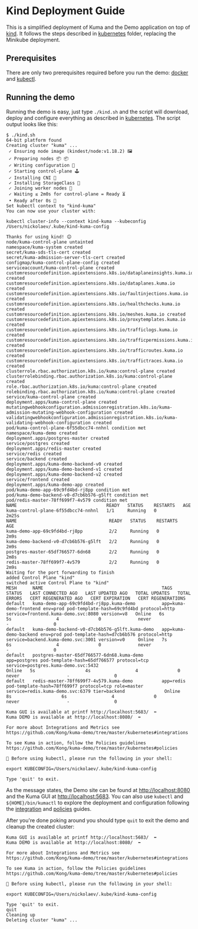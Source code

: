 # Kind Deployment Guide

This is a simplified deployment of Kuma and the Demo application on top of [kind](https://kind.sigs.k8s.io/). It follows the steps described in [kubernetes](../kubernetes/README.md) folder, replacing the Minikube deployment.

## Prerequisites

There are only two prerequisites required before you run the demo: [docker](https://docs.docker.com/get-docker/) and [kubectl](https://kubernetes.io/docs/tasks/tools/install-kubectl/).

## Running the demo

Running the demo is easy, just type `./kind.sh` and the script will download, deploy and configure everything as described in [kubernetes](../kubernetes/README.md). The script output looks like this:

```shell script
$ ./kind.sh 
64-bit platform found
Creating cluster "kuma" ...
 ✓ Ensuring node image (kindest/node:v1.18.2) 🖼
 ✓ Preparing nodes 📦 📦
 ✓ Writing configuration 📜
 ✓ Starting control-plane 🕹️
 ✓ Installing CNI 🔌
 ✓ Installing StorageClass 💾
 ✓ Joining worker nodes 🚜
 ✓ Waiting ≤ 2m0s for control-plane = Ready ⏳
 • Ready after 0s 💚
Set kubectl context to "kind-kuma"
You can now use your cluster with:

kubectl cluster-info --context kind-kuma --kubeconfig /Users/nickolaev/.kube/kind-kuma-config

Thanks for using kind! 😊
node/kuma-control-plane untainted
namespace/kuma-system created
secret/kuma-sds-tls-cert created
secret/kuma-admission-server-tls-cert created
configmap/kuma-control-plane-config created
serviceaccount/kuma-control-plane created
customresourcedefinition.apiextensions.k8s.io/dataplaneinsights.kuma.io created
customresourcedefinition.apiextensions.k8s.io/dataplanes.kuma.io created
customresourcedefinition.apiextensions.k8s.io/faultinjections.kuma.io created
customresourcedefinition.apiextensions.k8s.io/healthchecks.kuma.io created
customresourcedefinition.apiextensions.k8s.io/meshes.kuma.io created
customresourcedefinition.apiextensions.k8s.io/proxytemplates.kuma.io created
customresourcedefinition.apiextensions.k8s.io/trafficlogs.kuma.io created
customresourcedefinition.apiextensions.k8s.io/trafficpermissions.kuma.io created
customresourcedefinition.apiextensions.k8s.io/trafficroutes.kuma.io created
customresourcedefinition.apiextensions.k8s.io/traffictraces.kuma.io created
clusterrole.rbac.authorization.k8s.io/kuma:control-plane created
clusterrolebinding.rbac.authorization.k8s.io/kuma:control-plane created
role.rbac.authorization.k8s.io/kuma:control-plane created
rolebinding.rbac.authorization.k8s.io/kuma:control-plane created
service/kuma-control-plane created
deployment.apps/kuma-control-plane created
mutatingwebhookconfiguration.admissionregistration.k8s.io/kuma-admission-mutating-webhook-configuration created
validatingwebhookconfiguration.admissionregistration.k8s.io/kuma-validating-webhook-configuration created
pod/kuma-control-plane-6f55dbcc74-nnhnl condition met
namespace/kuma-demo created
deployment.apps/postgres-master created
service/postgres created
deployment.apps/redis-master created
service/redis created
service/backend created
deployment.apps/kuma-demo-backend-v0 created
deployment.apps/kuma-demo-backend-v1 created
deployment.apps/kuma-demo-backend-v2 created
service/frontend created
deployment.apps/kuma-demo-app created
pod/kuma-demo-app-69c9fd4bd-rj8pp condition met
pod/kuma-demo-backend-v0-d7cb6b576-g5lft condition met
pod/redis-master-78ff699f7-4v579 condition met
NAME                                  READY   STATUS    RESTARTS   AGE
kuma-control-plane-6f55dbcc74-nnhnl   1/1     Running   0          2m25s
NAME                                   READY   STATUS    RESTARTS   AGE
kuma-demo-app-69c9fd4bd-rj8pp          2/2     Running   0          2m9s
kuma-demo-backend-v0-d7cb6b576-g5lft   2/2     Running   0          2m9s
postgres-master-65df766577-6dn68       2/2     Running   0          2m8s
redis-master-78ff699f7-4v579           2/2     Running   0          2m9s
Waiting for the port forwarding to finish
added Control Plane "kind"
switched active Control Plane to "kind"
MESH      NAME                                             TAGS                                                                                                                       STATUS   LAST CONNECTED AGO   LAST UPDATED AGO   TOTAL UPDATES   TOTAL ERRORS   CERT REGENERATED AGO   CERT EXPIRATION   CERT REGENERATIONS
default   kuma-demo-app-69c9fd4bd-rj8pp.kuma-demo          app=kuma-demo-frontend env=prod pod-template-hash=69c9fd4bd protocol=http service=frontend.kuma-demo.svc:8080 version=v8   Online   6s                   5s                 4               0              never                  -                 0
default   kuma-demo-backend-v0-d7cb6b576-g5lft.kuma-demo   app=kuma-demo-backend env=prod pod-template-hash=d7cb6b576 protocol=http service=backend.kuma-demo.svc:3001 version=v0     Online   7s                   6s                 4               0              never                  -                 0
default   postgres-master-65df766577-6dn68.kuma-demo       app=postgres pod-template-hash=65df766577 protocol=tcp service=postgres.kuma-demo.svc:5432                                 Online   5s                   4s                 4               0              never                  -                 0
default   redis-master-78ff699f7-4v579.kuma-demo           app=redis pod-template-hash=78ff699f7 protocol=tcp role=master service=redis.kuma-demo.svc:6379 tier=backend               Online   8s                   6s                 4               0              never                  -                 0

Kuma GUI is available at printf http://localhost:5683/  ⬅️
Kuma DEMO is available at http://localhost:8080/  ⬅️

For more about Integrations and Metrics see https://github.com/Kong/kuma-demo/tree/master/kubernetes#integrations

To see Kuma in action, follow the Policies guidelines https://github.com/Kong/kuma-demo/tree/master/kubernetes#policies

🛑 Before using kubectl, please run the following in your shell:

export KUBECONFIG=/Users/nickolaev/.kube/kind-kuma-config

Type 'quit' to exit.
```

As the message states, the Demo site can be found at [http://localhost:8080](http://locahost:8080) and the Kuma GUI at [http://localhost:5683](http://locahost:5683). You can also use `kubectl` and `${HOME}/bin/kumactl` to explore the deployment and configuration following the [integration](https://github.com/Kong/kuma-demo/tree/master/kubernetes#integrations) and [policies](https://github.com/Kong/kuma-demo/tree/master/kubernetes#policies) guides.

After you're done poking around you should type `quit` to exit the demo and cleanup the created cluster:

```shell script
Kuma GUI is available at printf http://localhost:5683/  ⬅️
Kuma DEMO is available at http://localhost:8080/  ⬅️

For more about Integrations and Metrics see https://github.com/Kong/kuma-demo/tree/master/kubernetes#integrations

To see Kuma in action, follow the Policies guidelines https://github.com/Kong/kuma-demo/tree/master/kubernetes#policies

🛑 Before using kubectl, please run the following in your shell:

export KUBECONFIG=/Users/nickolaev/.kube/kind-kuma-config

Type 'quit' to exit.
quit
Cleaning up
Deleting cluster "kuma" ...
```
